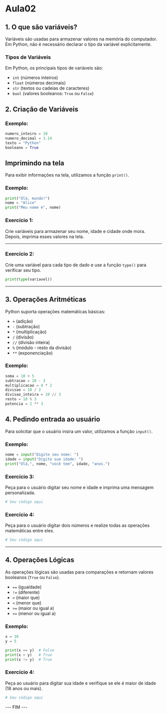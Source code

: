 # Aula02

## 1. O que são variáveis?

Variáveis são usadas para armazenar valores na memória do computador.
Em Python, não é necessário declarar o tipo da variável explicitamente.

### Tipos de Variáveis

Em Python, os principais tipos de variáveis são:

- `int` (números inteiros)
- `float` (números decimais)
- `str` (textos ou cadeias de caracteres)
- `bool` (valores booleanos: `True` ou `False`)

## 2. Criação de Variáveis

### Exemplo:

```python
numero_inteiro = 10
numero_decimal = 3.14
texto = "Python"
booleano = True
```

## Imprimindo na tela

Para exibir informações na tela, utilizamos a função `print()`.

### Exemplo:

```python
print("Olá, mundo!")
nome = "Alice"
print("Meu nome é", nome)
```

### Exercício 1:

Crie variáveis para armazenar seu nome, idade e cidade onde mora. Depois, imprima esses valores na tela.

---

### Exercício 2:

Crie uma variável para cada tipo de dado e use a função `type()` para verificar seu tipo.

```python
print(type(variavel))
```

---

## 3. Operações Aritméticas

Python suporta operações matemáticas básicas:

- `+` (adição)
- `-` (subtração)
- `*` (multiplicação)
- `/` (divisão)
- `//` (divisão inteira)
- `%` (módulo - resto da divisão)
- `**` (exponenciação)

### Exemplo:

```python
soma = 10 + 5
subtracao = 10 - 3
multiplicacao = 4 * 2
divisao = 10 / 2
divisao_inteira = 10 // 3
resto = 10 % 3
potencia = 2 ** 3
```

## 4. Pedindo entrada ao usuário

Para solicitar que o usuário insira um valor, utilizamos a função `input()`.

### Exemplo:

```python
nome = input("Digite seu nome: ")
idade = input("Digite sua idade: ")
print("Olá,", nome, "você tem", idade, "anos.")
```

### Exercício 3:

Peça para o usuário digitar seu nome e idade e imprima uma mensagem personalizada.

```python
# Seu código aqui
```

### Exercício 4:

Peça para o usuário digitar dois números e realize todas as operações matemáticas entre eles.

```python
# Seu código aqui
```

---

## 4. Operações Lógicas

As operações lógicas são usadas para comparações e retornam valores booleanos (`True` ou `False`).

- `==` (igualdade)
- `!=` (diferente)
- `>` (maior que)
- `<` (menor que)
- `>=` (maior ou igual a)
- `<=` (menor ou igual a)

### Exemplo:

```python
x = 10
y = 5

print(x == y)  # False
print(x > y)   # True
print(x != y)  # True
```

### Exercício 4:

Peça ao usuário para digitar sua idade e verifique se ele é maior de idade (18 anos ou mais).

```python
# Seu código aqui
```

--- FIM ---
